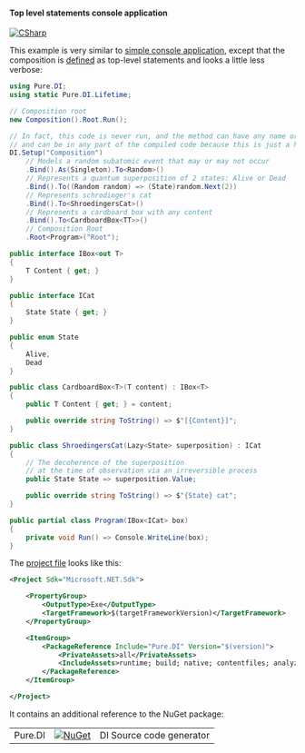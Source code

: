 #### Top level statements console application

[![CSharp](https://img.shields.io/badge/C%23-code-blue.svg)](/samples/ShroedingersCatTopLevelStatements)

This example is very similar to [simple console application](ConsoleTemplate.md), except that the composition is [defined](/samples/ShroedingersCatTopLevelStatements/Program.cs) as top-level statements and looks a little less verbose:

```c#
using Pure.DI;
using static Pure.DI.Lifetime;

// Composition root
new Composition().Root.Run();

// In fact, this code is never run, and the method can have any name or be a constructor, for example,
// and can be in any part of the compiled code because this is just a hint to set up an object graph.
DI.Setup("Composition")
    // Models a random subatomic event that may or may not occur
    .Bind().As(Singleton).To<Random>()
    // Represents a quantum superposition of 2 states: Alive or Dead
    .Bind().To((Random random) => (State)random.Next(2))
    // Represents schrodinger's cat
    .Bind().To<ShroedingersCat>()
    // Represents a cardboard box with any content
    .Bind().To<CardboardBox<TT>>()
    // Composition Root
    .Root<Program>("Root");

public interface IBox<out T>
{
    T Content { get; }
}

public interface ICat
{
    State State { get; }
}

public enum State
{
    Alive,
    Dead
}

public class CardboardBox<T>(T content) : IBox<T>
{
    public T Content { get; } = content;

    public override string ToString() => $"[{Content}]";
}

public class ShroedingersCat(Lazy<State> superposition) : ICat
{
    // The decoherence of the superposition
    // at the time of observation via an irreversible process
    public State State => superposition.Value;

    public override string ToString() => $"{State} cat";
}

public partial class Program(IBox<ICat> box)
{
    private void Run() => Console.WriteLine(box);
}
```

The [project file](/samples/ShroedingersCatTopLevelStatements/ShroedingersCatTopLevelStatements.csproj) looks like this:

```xml
<Project Sdk="Microsoft.NET.Sdk">

    <PropertyGroup>
        <OutputType>Exe</OutputType>
        <TargetFramework>$(targetFrameworkVersion)</TargetFramework>
    </PropertyGroup>

    <ItemGroup>
        <PackageReference Include="Pure.DI" Version="$(version)">
            <PrivateAssets>all</PrivateAssets>
            <IncludeAssets>runtime; build; native; contentfiles; analyzers; buildtransitive</IncludeAssets>
        </PackageReference>
    </ItemGroup>

</Project>
```

It contains an additional reference to the NuGet package:

|            |                                                                                                 |                                     |
|------------|-------------------------------------------------------------------------------------------------|:------------------------------------|
| Pure.DI    | [![NuGet](https://buildstats.info/nuget/Pure.DI)](https://www.nuget.org/packages/Pure.DI)       | DI Source code generator            |
